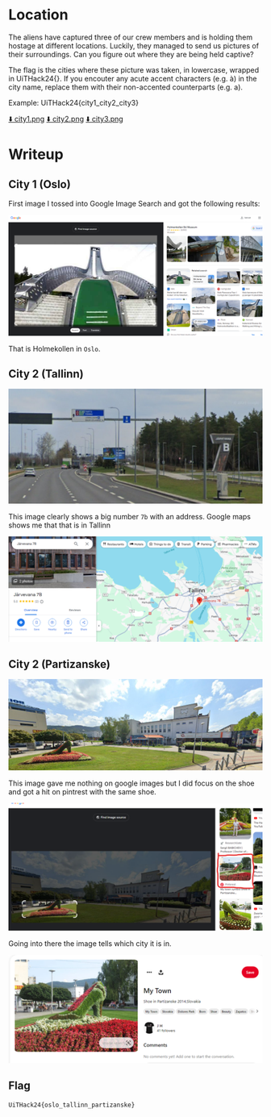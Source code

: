 # Location

The aliens have captured three of our crew members and is holding them hostage at different locations. Luckily, they managed to send us pictures of their surroundings. Can you figure out where they are being held captive?

The flag is the cities where these picture was taken, in lowercase, wrapped in UiTHack24{}. If you encouter any acute accent characters (e.g. à) in the city name, replace them with their non-accented counterparts (e.g. a).

Example: UiTHack24{city1_city2_city3}

[⬇️ city1.png](./city1.png)
[⬇️ city2.png](./city2.png)
[⬇️ city3.png](./city3.png)

# Writeup

## City 1 (Oslo)

First image I tossed into Google Image Search and got the following results:

![Alt text](image.png)

That is Holmekollen in `Oslo`.

## City 2 (Tallinn)

![city2.png](city2.png)

This image clearly shows a big number `7b` with an address. Google maps shows me that that is in Tallinn

![Alt text](image-1.png)

## City 2 (Partizanske)

![city3.png](city3.png)

This image gave me nothing on google images but I did focus on the shoe and got a hit on pintrest with the same shoe.

![Alt text](image-2.png)

Going into there the image tells which city it is in.

![Alt text](image-3.png)

## Flag

```
UiTHack24{oslo_tallinn_partizanske}
```